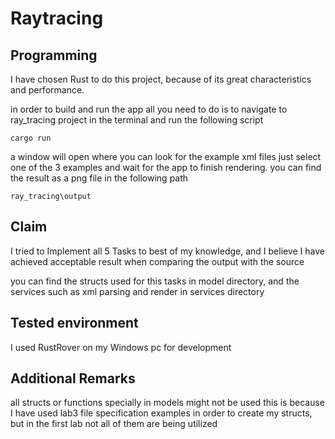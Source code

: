 # Raytracing

## Programming
I have chosen Rust to do this project, because of its great characteristics and
performance.

in order to build and run the app all you need 
to do is to navigate to ray_tracing project 
in the terminal and run the following script

```cargo run``` <br>

a window will open where you can look for the example xml files
just select one of the 3 examples and wait for the app to finish 
rendering.
you can find the result as a png file in the following path

```ray_tracing\output``` <br>


## Claim

I tried to Implement all 5 Tasks to best of my knowledge, and I believe
I have achieved acceptable result when comparing the output with the source

you can find the structs used for this tasks in model directory, and
the services such as xml parsing and render in services directory

## Tested environment

I used RustRover on my Windows pc for development  

## Additional Remarks
all structs or functions specially in models might not be used
this is because I have used lab3 file specification examples
in order to create my structs, but in the first lab not all of them
are being utilized